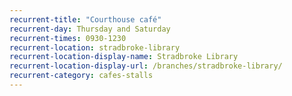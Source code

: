 ```yaml
---
recurrent-title: "Courthouse café"
recurrent-day: Thursday and Saturday
recurrent-times: 0930-1230
recurrent-location: stradbroke-library
recurrent-location-display-name: Stradbroke Library
recurrent-location-display-url: /branches/stradbroke-library/
recurrent-category: cafes-stalls
---
```

